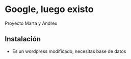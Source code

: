 # Google, luego existo
Proyecto Marta y Andreu

## Instalación

- Es un wordpress modificado, necesitas base de datos
